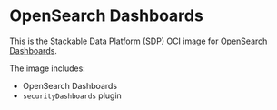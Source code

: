 # OpenSearch Dashboards

This is the Stackable Data Platform (SDP) OCI image for [OpenSearch Dashboards](https://github.com/opensearch-project/opensearch-dashboards).

The image includes:

- OpenSearch Dashboards
- `securityDashboards` plugin
